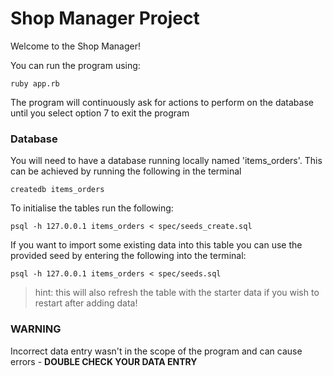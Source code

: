 Shop Manager Project
=================

Welcome to the Shop Manager!

You can run the program using:

```
ruby app.rb
```

The program will continuously ask for actions to perform on the database until you select option 7 to exit the program

### Database

You will need to have a database running locally named 'items_orders'.
This can be achieved by running the following in the terminal
```
createdb items_orders
```
To initialise the tables run the following:
```
psql -h 127.0.0.1 items_orders < spec/seeds_create.sql
```
If you want to import some existing data into this table you can use the provided seed by entering the following into the terminal:
```
psql -h 127.0.0.1 items_orders < spec/seeds.sql
```
>hint: this will also refresh the table with the starter data if you wish to restart after adding data!
### WARNING

Incorrect data entry wasn't in the scope of the program and can cause errors - **DOUBLE CHECK YOUR DATA ENTRY**
